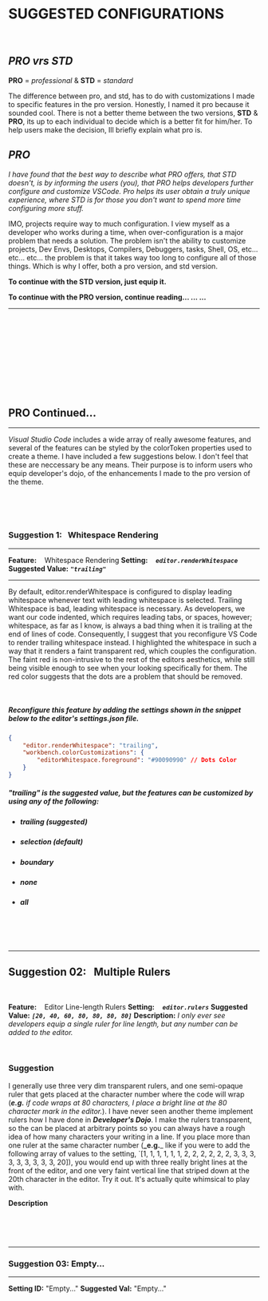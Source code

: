 # **SUGGESTED CONFIGURATIONS**

<br>

## _PRO vrs STD_

**PRO** = _professional_ & **STD** = _standard_

The difference between pro, and std, has to do with customizations I made to specific features in the pro version. Honestly, I named it pro because it sounded cool. There is not a better theme between the two versions, **STD** & **PRO**, its up to each individual to decide which is a better fit for him/her. To help users make the decision, Ill briefly explain what pro is.

## _**PRO**_

_I have found that the best way to describe what PRO offers, that STD doesn't, is by informing the users (you), that PRO helps developers further configure and customize VSCode. Pro helps its user obtain a truly unique experience, where STD is for those you don't want to spend more time configuring more stuff._

IMO, projects require way to much configuration. I view myself as a developer who works during a time, when over-configuration is a major problem that needs a solution. The problem isn't the ability to customize projects, Dev Envs, Desktops, Compilers, Debuggers, tasks, Shell, OS, etc... etc... etc... the problem is that it takes way too long to configure all of those things. Which is why I offer, both a pro version, and std version.

**To continue with the STD version, just equip it.**

**To continue with the PRO version, continue reading... ... ...**

---

<br>

<br>

<br>

<br>

<br>


<br>

<br>

<br>

<br>

## **PRO Continued...**

---

_Visual Studio Code_ includes a wide array of really awesome features, and several of the features can be styled by the colorToken properties used to create a theme. I have included a few suggestions below. I don't feel that these are neccessary be any means. Their purpose is to inform users who equip developer's dojo, of the enhancements I made to the pro version of the theme.

<br>

<br>

<br>

### **Suggestion 1: &nbsp; Whitespace Rendering**

---

**Feature:** &nbsp;&nbsp; Whitespace Rendering
**Setting:** &nbsp;&nbsp;  **_`editor.renderWhitespace`_**
**Suggested Value:** **_`"trailing"`_**

---

By default, editor.renderWhitespace is configured to display leading whitespace whenever text with leading whitespace is selected. Trailing Whitespace is bad, leading whitespace is necessary. As developers, we want our code indented, which requires leading tabs, or spaces, however; whitespace, as far as I know, is always a bad thing when it is trailing at the end of lines of code. Consequently, I suggest that you reconfigure VS Code to render trailing whitespace instead. I highlighted the whitespace in such a way that it renders a faint transparent red, which couples the configuration. The faint red is non-intrusive to the rest of the editors aesthetics, while still being visible enough to see when your looking specifically for them. The red color suggests that the dots are a problem that should be removed.


<br>


##### _**Reconfigure this feature by adding the settings shown in the snippet below to the editor's settings.json file.**_


```JSON
{
    "editor.renderWhitespace": "trailing",
    "workbench.colorCustomizations": {
        "editorWhitespace.foreground": "#90090990" // Dots Color
    }
}
```


##### **_"trailing" is the suggested value, but the features can be customized by using any of the following:_**

- ##### **trailing** _(suggested)_
- ##### **selection** _(default)_
- ##### **boundary**
- ##### **none**
- ##### **all**

<br>

<br>

<br>

---
## **Suggestion 02: &nbsp; Multiple Rulers**


<br>

**Feature:** &nbsp;&nbsp; Editor Line-length Rulers
**Setting:** &nbsp;&nbsp;  **_`editor.rulers`_**
**Suggested Value:** **_`[20, 40, 60, 80, 80, 80, 80]`_**
**Description:** _I only ever see developers equip a single ruler for line length, but any number can be added to the editor._

<br>

### Suggestion

I generally use three very dim transparent rulers, and one semi-opaque ruler that gets placed at the character number where the code will wrap (**_e.g._** _if code wraps at 80 characters, I place a bright line at the 80 character mark in the editor._). I have never seen another theme implement rulers how I have done in **_Developer's Dojo_**. I make the rulers transparent, so the can be placed at arbitrary points so you can always have a rough idea of how many characters your writing in a line. If you place more than one ruler at the same character number (**_e.g.**_ like if you were to add the following array of values to the setting, `[1, 1, 1, 1, 1, 1, 2, 2, 2, 2, 2, 2, 3, 3, 3, 3, 3, 3, 3, 3, 3, 20]), you would end up with three really bright lines at the front of the editor, and one very faint vertical line that striped down at the 20th character in the editor. Try it out. It's actually quite whimsical to play with.


**Description**




<br>



<br>



<br>

---

### **Suggestion 03: Empty...**

---

**Setting ID:** "Empty..."
**Suggested Val:** "Empty..."
